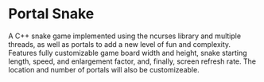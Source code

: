 # Portal Snake
A C++ snake game implemented using the ncurses library and multiple threads, as well as portals to add a new level of fun and complexity. Features fully customizable game board width and height, snake starting length, speed, and enlargement factor, and, finally, screen refresh rate. The location and number of portals will also be customizeable. 
